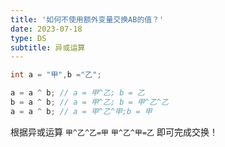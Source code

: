 ```yaml
---
title: '如何不使用额外变量交换AB的值？'
date: 2023-07-18
type: DS
subtitle: 异或运算
---
```


```java
int a = "甲",b ="乙";

a = a ^ b; // a = 甲^乙; b = 乙
b = a ^ b; // a = 甲^乙; b = 甲^乙^乙
a = a ^ b; // a = 甲^乙^甲;b = 甲
```

根据异或运算 `甲^乙^乙=甲` `甲^乙^甲=乙` 即可完成交换！
